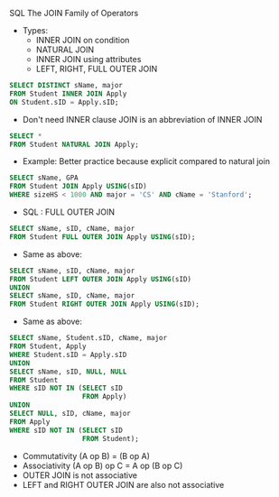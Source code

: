 SQL The JOIN Family of Operators
  - Types:
    - INNER JOIN on condition
    - NATURAL JOIN
    - INNER JOIN using attributes
    - LEFT, RIGHT, FULL OUTER JOIN
  ```SQL
  SELECT DISTINCT sName, major
  FROM Student INNER JOIN Apply
  ON Student.sID = Apply.sID;
  ```
  - Don't need INNER clause JOIN is an abbreviation of INNER JOIN
  ```SQL
  SELECT *
  FROM Student NATURAL JOIN Apply;
  ```
  - Example: Better practice because explicit compared to natural join
  ```SQL
  SELECT sName, GPA
  FROM Student JOIN Apply USING(sID)
  WHERE sizeHS < 1000 AND major = 'CS' AND cName = 'Stanford';
  ```
  - SQL : FULL OUTER JOIN
  ```SQL
  SELECT sName, sID, cName, major
  FROM Student FULL OUTER JOIN Apply USING(sID);
  ```
  - Same as above:
  ```SQL
  SELECT sName, sID, cName, major
  FROM Student LEFT OUTER JOIN Apply USING(sID)
  UNION
  SELECT sName, sID, cName, major
  FROM Student RIGHT OUTER JOIN Apply USING(sID);
  ```
  - Same as above:
  ```SQL
  SELECT sName, Student.sID, cName, major
  FROM Student, Apply
  WHERE Student.sID = Apply.sID
  UNION
  SELECT sName, sID, NULL, NULL
  FROM Student
  WHERE sID NOT IN (SELECT sID
                    FROM Apply)
  UNION
  SELECT NULL, sID, cName, major
  FROM Apply
  WHERE sID NOT IN (SELECT sID
                    FROM Student);
  ```
  - Commutativity (A op B) = (B op A)
  - Associativity (A op B) op C = A op (B op C)
  - OUTER JOIN is not associative
  - LEFT and RIGHT OUTER JOIN are also not associative
